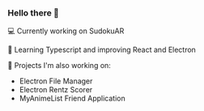 ### Hello there 👋

💻 Currently working on SudokuAR

🌱 Learning Typescript and improving React and Electron

📜 Projects I'm also working on:
 - Electron File Manager
 - Electron Rentz Scorer
 - MyAnimeList Friend Application
